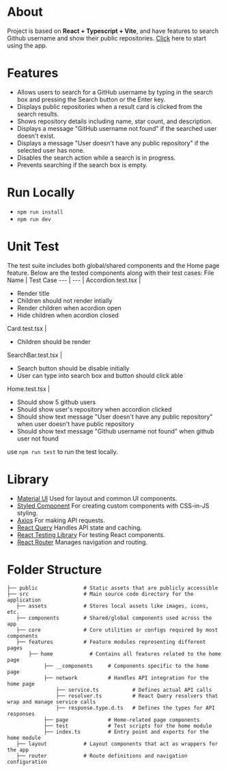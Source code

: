 # About
Project is based on **React + Typescript + Vite**, and have features to search Github username and show their public repositories. 
[Click](https://github-repositories-explorer-test2025.netlify.app/) here to start using the app.

# Features
- Allows users to search for a GitHub username by typing in the search box and pressing the Search button or the Enter key.
- Displays public repositories when a result card is clicked from the search results.
- Shows repository details including name, star count, and description.
- Displays a message "GitHub username not found" if the searched user doesn't exist.
- Displays a message "User doesn't have any public repository" if the selected user has none.
- Disables the search action while a search is in progress.
- Prevents searching if the search box is empty.

# Run Locally
- ``npm run install``
- ``npm run dev``

# Unit Test
The test suite includes both global/shared components and the Home page feature. Below are the tested components along with their test cases:
File Name | Test Case 
--- | --- |
Accordion.test.tsx | <ul><li>Render title</li><li>Children should not render intially</li><li>Render children when acordion open</li><li>Hide children when acordion closed</li></ul>
Card.test.tsx | <ul><li>Children should be render</li></ul>
SearchBar.test.tsx | <ul><li>Search button should be disable initially</li><li>User can type into search box and button should click able</li></ul>
Home.test.tsx | <ul> <li>Should show 5 github users</li> <li>Should show user's repository when accordion clicked</li> <li>Should show text message "User doesn't have any public repository" when user doesn't have public repository </li> <li>Should show text message "Github username not found" when github user not found</li> </ul>

use ``npm run test`` to run the test locally.

# Library
- [Material UI](https://mui.com/) Used for layout and common UI components.
- [Styled Component](https://styled-components.com/) For creating custom components with CSS-in-JS styling.
- [Axios](https://axios-http.com/) For making API requests.
- [React Query](https://tanstack.com/query/latest) Handles API state and caching.
- [React Testing Library](https://testing-library.com/docs/react-testing-library/intro/) For testing React components.
- [React Router](https://reactrouter.com/) Manages navigation and routing.

# Folder Structure



    
    ├── public               # Static assets that are publicly accessible
    ├── src                  # Main source code directory for the application
       ├── assets            # Stores local assets like images, icons, etc.
       ├── components        # Shared/global components used across the app
       ├── core              # Core utilities or configs required by most components
       ├── features          # Feature modules representing different pages
           ├── home            # Contains all features related to the home page
                ├── __components     # Components specific to the home page
                ├── network          # Handles API integration for the home page
                    ├── service.ts           # Defines actual API calls
                    ├── resolver.ts          # React Query resolvers that wrap and manage service calls
                    ├── response.type.d.ts   # Defines the types for API responses
                ├── page             # Home-related page components
                ├── test             # Test scripts for the home module
                ├── index.ts         # Entry point and exports for the home module
       ├── layout            # Layout components that act as wrappers for the app
       ├── router            # Route definitions and navigation configuration
    

